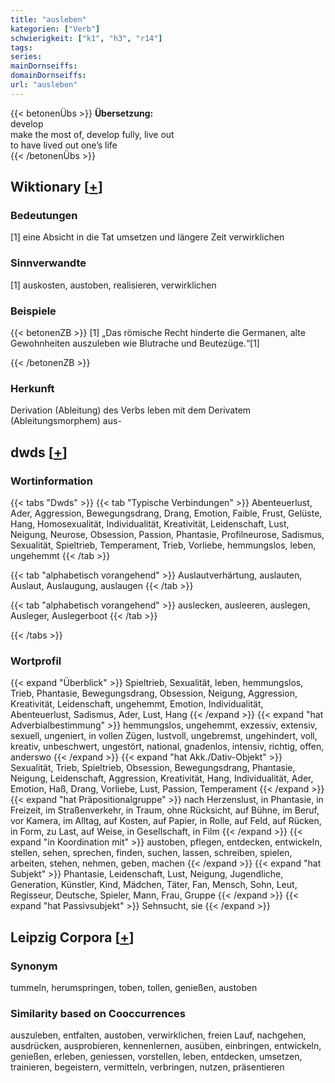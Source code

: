 ```yaml
---
title: "ausleben"
kategorien: ["Verb"]
schwierigkeit: ["k1", "h3", "r14"]
tags:
series:
mainDornseiffs:
domainDornseiffs:
url: "ausleben"
---
```


{{< betonenÜbs >}}
**Übersetzung:**  
develop  
make the most of, develop fully, live out  
to have lived out one’s life  
{{< /betonenÜbs >}}

## Wiktionary [[+](https://de.wiktionary.org/wiki/ausleben)]

### Bedeutungen
[1] eine Absicht in die Tat umsetzen und längere Zeit verwirklichen  

### Sinnverwandte
[1] auskosten, austoben, realisieren, verwirklichen  

### Beispiele
{{< betonenZB >}}
[1] „Das römische Recht hinderte die Germanen, alte Gewohnheiten auszuleben wie Blutrache und Beutezüge.“[1]  

{{< /betonenZB >}}
### Herkunft
Derivation (Ableitung) des Verbs leben mit dem Derivatem (Ableitungsmorphem) aus-  



## dwds [[+](https://www.dwds.de/wb/ausleben)]

### Wortinformation
{{< tabs "Dwds" >}}
{{< tab "Typische Verbindungen" >}}
Abenteuerlust, Ader, Aggression, Bewegungsdrang, Drang, Emotion, Faible, Frust, Gelüste, Hang, Homosexualität, Individualität, Kreativität, Leidenschaft, Lust, Neigung, Neurose, Obsession, Passion, Phantasie, Profilneurose, Sadismus, Sexualität, Spieltrieb, Temperament, Trieb, Vorliebe, hemmungslos, leben, ungehemmt
{{< /tab >}}

{{< tab "alphabetisch vorangehend" >}}
Auslautverhärtung, auslauten, Auslaut, Auslaugung, auslaugen
{{< /tab >}}

{{< tab "alphabetisch vorangehend" >}}
auslecken, ausleeren, auslegen, Ausleger, Auslegerboot
{{< /tab >}}

{{< /tabs >}}

### Wortprofil
{{< expand "Überblick" >}} Spieltrieb, Sexualität, leben, hemmungslos, Trieb, Phantasie, Bewegungsdrang, Obsession, Neigung, Aggression, Kreativität, Leidenschaft, ungehemmt, Emotion, Individualität, Abenteuerlust, Sadismus, Ader, Lust, Hang {{< /expand >}}
{{< expand "hat Adverbialbestimmung" >}} hemmungslos, ungehemmt, exzessiv, extensiv, sexuell, ungeniert, in vollen Zügen, lustvoll, ungebremst, ungehindert, voll, kreativ, unbeschwert, ungestört, national, gnadenlos, intensiv, richtig, offen, anderswo {{< /expand >}}
{{< expand "hat Akk./Dativ-Objekt" >}} Sexualität, Trieb, Spieltrieb, Obsession, Bewegungsdrang, Phantasie, Neigung, Leidenschaft, Aggression, Kreativität, Hang, Individualität, Ader, Emotion, Haß, Drang, Vorliebe, Lust, Passion, Temperament {{< /expand >}}
{{< expand "hat Präpositionalgruppe" >}} nach Herzenslust, in Phantasie, in Freizeit, im Straßenverkehr, in Traum, ohne Rücksicht, auf Bühne, im Beruf, vor Kamera, im Alltag, auf Kosten, auf Papier, in Rolle, auf Feld, auf Rücken, in Form, zu Last, auf Weise, in Gesellschaft, in Film {{< /expand >}}
{{< expand "in Koordination mit" >}} austoben, pflegen, entdecken, entwickeln, stellen, sehen, sprechen, finden, suchen, lassen, schreiben, spielen, arbeiten, stehen, nehmen, geben, machen {{< /expand >}}
{{< expand "hat Subjekt" >}} Phantasie, Leidenschaft, Lust, Neigung, Jugendliche, Generation, Künstler, Kind, Mädchen, Täter, Fan, Mensch, Sohn, Leut, Regisseur, Deutsche, Spieler, Mann, Frau, Gruppe {{< /expand >}}
{{< expand "hat Passivsubjekt" >}} Sehnsucht, sie {{< /expand >}}

## Leipzig Corpora [[+](https://corpora.uni-leipzig.de/en/res?word=ausleben&corpusId=deu_newscrawl-public_2018)]


### Synonym
tummeln, herumspringen, toben, tollen, genießen, austoben


### Similarity based on Cooccurrences
auszuleben, entfalten, austoben, verwirklichen, freien Lauf, nachgehen, ausdrücken, ausprobieren, kennenlernen, ausüben, einbringen, entwickeln, genießen, erleben, geniessen, vorstellen, leben, entdecken, umsetzen, trainieren, begeistern, vermitteln, verbringen, nutzen, präsentieren

